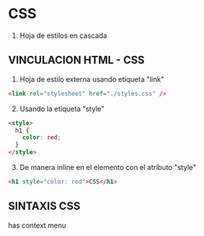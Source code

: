 # CSS
 
1. Hoja de estilos en cascada
 
## VINCULACION HTML - CSS
 
1. Hoja de estilo externa usando etiqueta "link"
 
```html
<link rel="stylesheet" href="./styles.css" />
```
 
2. Usando la etiqueta "style"
 
```html
<style>
  h1 {
    color: red;
  }
</style>
```
 
3. De manera inline en el elemento con el atributo "style"
 
```html
<h1 style="color: red">CSS</h1>
```
 
## SINTAXIS CSS
 
has context menu

<!-- git remote add origin https://github.com/marcojan163/CSS-SESION01.git
git branch -M main
git push -u origin main -->